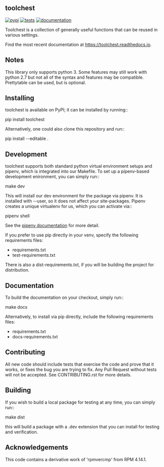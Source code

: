 ## toolchest


[![pypi](https://img.shields.io/pypi/v/toolchest.svg)](https://pypi.python.org/pypi/toolchest)
[![tests](https://github.com/release-depot/toolchest/actions/workflows/test.yml/badge.svg)](https://github.com/release-depot/toolchest/actions)
[![documentation](https://readthedocs.org/projects/toolchest/badge/?version=latest)](https://toolchest.readthedocs.io/en/latest/?badge=latest)

Toolchest is a collection of generally useful functions that can be reused in
various settings.

Find the most recent documentation at https://toolchest.readthedocs.io.

## Notes

This library only supports python 3. Some features may still work with python 2.7 but not all of the
syntax and features may be compatible. Prettytable can be used, but is optional.


## Installing

toolchest is available on PyPI; it can be installed by running::

  pip install toolchest

Alternatively, one could also clone this repository and run::

  pip install --editable .


## Development

toolchest supports both standard python virtual environment setups and pipenv,
which is integrated into our Makefile. To set up a pipenv-based development
enironment, you can simply run::

  make dev

This will install our dev environment for the package via pipenv.  It is installed
with --user, so it does not affect your site-packages.  Pipenv creates a unique virtualenv
for us, which you can activate via::

  pipenv shell

See the [pipenv documentation](https://pipenv.pypa.io/en/latest/) for more detail.

If you prefer to use pip directly in your venv, specify the following
requirements files:

  - requirements.txt
  - test-requirements.txt

There is also a dist-requirements.txt, if you will be building the project
for distribution.

## Documentation

To build the documentation on your checkout, simply run::

  make docs

Alternatively, to install via pip directly, include the following
requirements files:

  - requirements.txt
  - docs-requirements.txt

## Contributing

All new code should include tests that exercise the code and prove that it
works, or fixes the bug you are trying to fix.  Any Pull Request without tests
will not be accepted. See CONTRIBUTING.rst for more details.

## Building

If you wish to build a local package for testing at any time, you can simply
run::

  make dist

this will build a package with a .dev extension that you can install for testing
and verification.

## Acknowledgements

This code contains a derivative work of 'rpmvercmp' from RPM 4.14.1.
